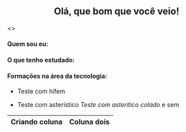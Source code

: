 <h2 align="center" img height="32" src="https://github.com/itsalle/itsalle/raw/main/images/Hi.gif"> Olá, que bom que você veio! </h2> <>

#### Quem sou eu:

#### O que tenho estudado:

#### Formações na área da tecnologia:

- Teste com hífem

* Teste com asterístico
*Teste com asteritico colado* e sem

| Criando coluna | Coluna dois |
| --- | --- |
